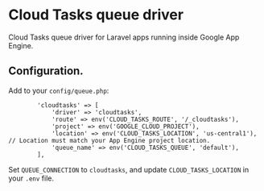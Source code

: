 # Cloud Tasks queue driver

Cloud Tasks queue driver for Laravel apps running inside Google App Engine.

## Configuration.

Add to your `config/queue.php`:
```
        'cloudtasks' => [
            'driver' => 'cloudtasks',
            'route' => env('CLOUD_TASKS_ROUTE', '/_cloudtasks'),
            'project' => env('GOOGLE_CLOUD_PROJECT'),
            'location' => env('CLOUD_TASKS_LOCATION', 'us-central1'), // Location must match your App Engine project location.
            'queue_name' => env('CLOUD_TASKS_QUEUE', 'default'),
        ],
```

Set `QUEUE_CONNECTION` to `cloudtasks`, and update `CLOUD_TASKS_LOCATION` in your `.env` file.
